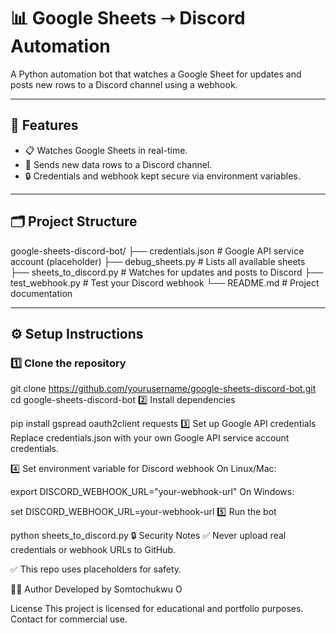 # 📊 Google Sheets ➝ Discord Automation

A Python automation bot that watches a Google Sheet for updates and posts new rows to a Discord channel using a webhook.

---

## 🚀 Features
- 📋 Watches Google Sheets in real-time.
- 🔗 Sends new data rows to a Discord channel.
- 🔒 Credentials and webhook kept secure via environment variables.

---

## 🗂 Project Structure
google-sheets-discord-bot/
├── credentials.json # Google API service account (placeholder)
├── debug_sheets.py # Lists all available sheets
├── sheets_to_discord.py # Watches for updates and posts to Discord
├── test_webhook.py # Test your Discord webhook
└── README.md # Project documentation



---

## ⚙️ Setup Instructions

### 1️⃣ Clone the repository

git clone https://github.com/yourusername/google-sheets-discord-bot.git
cd google-sheets-discord-bot
2️⃣ Install dependencies

pip install gspread oauth2client requests
3️⃣ Set up Google API credentials
Replace credentials.json with your own Google API service account credentials.

4️⃣ Set environment variable for Discord webhook
On Linux/Mac:


export DISCORD_WEBHOOK_URL="your-webhook-url"
On Windows:


set DISCORD_WEBHOOK_URL=your-webhook-url
5️⃣ Run the bot

python sheets_to_discord.py
🔒 Security Notes
✅ Never upload real credentials or webhook URLs to GitHub.

✅ This repo uses placeholders for safety.

👨‍💻 Author
Developed by Somtochukwu O

License
This project is licensed for educational and portfolio purposes. Contact for commercial use.
